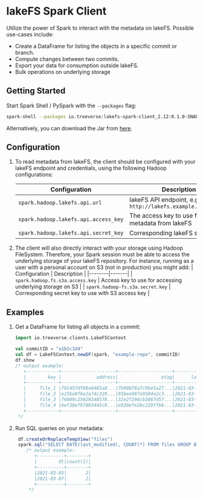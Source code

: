 # lakeFS Spark Client

Utilize the power of Spark to interact with the metadata on lakeFS. Possible use-cases include:

* Create a DataFrame for listing the objects in a specific commit or branch.
* Compute changes between two commits.
* Export your data for consumption outside lakeFS.
* Bulk operations on underlying storage

## Getting Started
Start Spark Shell / PySpark with the `--packages` flag:

```bash
spark-shell --packages io.treeverse:lakefs-spark-client_2.12:0.1.0-SNAPSHOT
```

Alternatively, you can download the Jar from [here]().

## Configuration

1. To read metadata from lakeFS, the client should be configured with your lakeFS endpoint and credentials, using the following Hadoop configurations:

    | Configuration                        | Description                                                  |
    |--------------------------------------|--------------------------------------------------------------|
    | `spark.hadoop.lakefs.api.url`        | lakeFS API endpoint, e.g: `http://lakefs.example.com/api/v1` |
    | `spark.hadoop.lakefs.api.access_key` | The access key to use for fetching metadata from lakeFS      |
    | `spark.hadoop.lakefs.api.secret_key` | Corresponding lakeFS secret key                              |

1. The client will also directly interact with your storage using Hadoop FileSystem. Therefore, your Spark session must be able to access the underlying storage of your lakeFS repository.
For instance, running as a user with a personal account on S3 (not in production) you might add:
    | Configuration | Description |
    |--------|-------|
    | `spark.hadoop.fs.s3a.access.key` | Access key to use for accessing underlying storage on S3 |
    | `spark.hadoop-fs.s3a.secret.key`  | Corresponding secret key to use with S3 access key |


## Examples

1. Get a DataFrame for listing all objects in a commit:
    
    ```scala
    import io.treeverse.clients.LakeFSContext
    
    val commitID = "a1b2c3d4"
    val df = LakeFSContext.newDF(spark, "example-repo", commitID)
    df.show
    /* output example:
       +------------+--------------------+--------------------+-------------------+----+
       |        key |             address|                etag|      last_modified|size|
       +------------+--------------------+--------------------+-------------------+----+
       |     file_1 |791457df80a0465a8...|7b90878a7c9be5a27...|2021-03-05 11:23:30|  36|
       |     file_2 |e15be8f6e2a74c329...|95bee987e9504e2c3...|2021-03-05 11:45:25|  36|
       |     file_3 |f6089c25029240578...|32e2f296cb3867d57...|2021-03-07 13:43:19|  36|
       |     file_4 |bef38ef97883445c8...|e920efe2bc220ffbb...|2021-03-07 13:43:11|  13|
       +------------+--------------------+--------------------+-------------------+----+
     */
    ```
1. Run SQL queries on your metadata:
   
   ```scala
    df.createOrReplaceTempView("files")
    spark.sql("SELECT DATE(last_modified), COUNT(*) FROM files GROUP BY 1 ORDER BY 1")
       /* output example:
          +----------+--------+
          |        dt|count(1)|
          +----------+--------+
          |2021-03-05|       2|
          |2021-03-07|       2|
          +----------+--------+
        */
   ```


